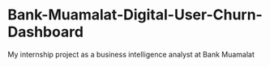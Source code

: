 # Bank-Muamalat-Digital-User-Churn-Dashboard
My internship project as a business intelligence analyst at Bank Muamalat
